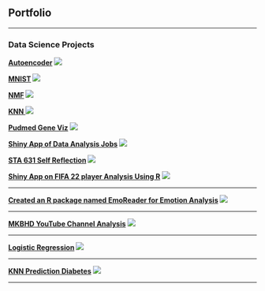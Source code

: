 ## Portfolio

---

### Data Science Projects
**[Autoencoder](https://github.com/casirose/ML/blob/main/Final_ML4.ipynb)
<img src="/assets/img/Auto encoder.png?raw=true"/>**


**[MNIST](https://github.com/casirose/ML/blob/main/MNIST_Final.pdf)
<img src="/assets/img/MNIST.png?raw=true"/>**

**[NMF](https://github.com/casirose/ML/blob/main/Prediction%20challenge.ipynb)
<img src="/assets/img/NMF.png?raw=true"/>**

**[KNN    ](https://github.com/casirose/ML/blob/main/knnRecommendation.pdf)
<img src="/assets/img/KNN.png?raw=true"/>**

**[Pudmed Gene Viz](https://github.com/casirose/NLP-for-Bioinformatics/blob/main/Geneviz.py)
<img src="/assets/img/Pubmed.png?raw=true"/>**

**[Shiny App of Data Analysis Jobs](https://roshanshrestha.shinyapps.io/Analysis/?_ga=2.71965843.1877477368.1682612833-638465303.1682612833)
<img src="/assets/img/DataAnalysisJobs.png?raw=true"/>**

**[STA 631 Self Reflection](https://github.com/casirose/casirose.github.io/blob/main/docs/jobs.pdf)
<img src="/assets/img/Reflection.png?raw=true"/>**


**[Shiny App on FIFA 22 player Analysis Using R](https://roshanshrestha.shinyapps.io/R_project/?_ga=2.224630290.903187739.1650071384-1388074096.1650071384/)
<img src="/assets/img/FIFA22.png?raw=true"/>**

---

**[Created an R package named EmoReader for Emotion Analysis](https://github.com/casirose/EmoReader)
<img src="/assets/img/Rpackage.png?raw=true"/>**

---

**[MKBHD YouTube Channel Analysis](https://github.com/casirose/casirose.github.io/blob/main/docs/YouTubeAPI.ipynb)
<img src="/assets/img/YouTube.png?raw=true"/>**

---

**[Logistic Regression](https://github.com/casirose/casirose.github.io/blob/main/docs/Logistic%20Regression%20Project.ipynb)
<img src="/assets/img/Logistic Regression.png?raw=true"/>**

---

**[KNN Prediction Diabetes](https://github.com/casirose/casirose.github.io/blob/main/docs/Diabetes-KNN-Prediction.ipynb)
<img src="/assets/img/Diabetes-KNN-Prediction.png?raw=true"/>**

---
